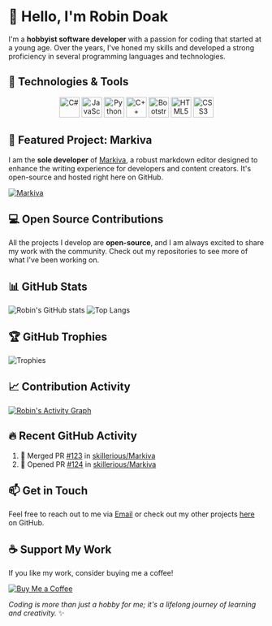 # 👋 Hello, I'm Robin Doak

I'm a **hobbyist software developer** with a passion for coding that started at a young age. Over the years, I've honed my skills and developed a strong proficiency in several programming languages and technologies.

## 🚀 Technologies & Tools

<p align="center">
  <img src="https://cdn.jsdelivr.net/gh/devicons/devicon/icons/csharp/csharp-original.svg" alt="C#" width="40" height="40"/> 
  <img src="https://cdn.jsdelivr.net/gh/devicons/devicon/icons/javascript/javascript-original.svg" alt="JavaScript" width="40" height="40"/> 
  <img src="https://cdn.jsdelivr.net/gh/devicons/devicon/icons/python/python-original.svg" alt="Python" width="40" height="40"/> 
  <img src="https://cdn.jsdelivr.net/gh/devicons/devicon/icons/cplusplus/cplusplus-original.svg" alt="C++" width="40" height="40"/> 
  <img src="https://cdn.jsdelivr.net/gh/devicons/devicon/icons/bootstrap/bootstrap-plain.svg" alt="Bootstrap" width="40" height="40"/> 
  <img src="https://cdn.jsdelivr.net/gh/devicons/devicon/icons/html5/html5-original.svg" alt="HTML5" width="40" height="40"/> 
  <img src="https://cdn.jsdelivr.net/gh/devicons/devicon/icons/css3/css3-original.svg" alt="CSS3" width="40" height="40"/> 
</p>

## 🌟 Featured Project: Markiva

I am the **sole developer** of [Markiva](https://github.com/skillerious/Markiva), a robust markdown editor designed to enhance the writing experience for developers and content creators. It's open-source and hosted right here on GitHub.

[![Markiva](https://img.shields.io/github/stars/skillerious/Markiva?style=social)](https://github.com/skillerious/Markiva)

## 💻 Open Source Contributions

All the projects I develop are **open-source**, and I am always excited to share my work with the community. Check out my repositories to see more of what I've been working on.

## 📊 GitHub Stats

![Robin's GitHub stats](https://github-readme-stats.vercel.app/api?username=skillerious&show_icons=true&theme=radical)
![Top Langs](https://github-readme-stats.vercel.app/api/top-langs/?username=skillerious&layout=compact&theme=radical)

## 🏆 GitHub Trophies

![Trophies](https://github-profile-trophy.vercel.app/?username=skillerious&theme=darkhub)

## 📈 Contribution Activity

[![Robin's Activity Graph](https://github-readme-activity-graph.vercel.app/graph?username=skillerious&theme=react-dark)](https://github.com/ashutosh00710/github-readme-activity-graph)

## 🔥 Recent GitHub Activity

<!--START_SECTION:activity-->
1. 🎉 Merged PR [#123](https://github.com/skillerious/Markiva/pull/123) in [skillerious/Markiva](https://github.com/skillerious/Markiva)
2. 💪 Opened PR [#124](https://github.com/skillerious/Markiva/pull/124) in [skillerious/Markiva](https://github.com/skillerious/Markiva)
<!--END_SECTION:activity-->

## 📫 Get in Touch

Feel free to reach out to me via [Email](mailto:robin.doak87@gmail.com) or check out my other projects [here](https://github.com/skillerious?tab=repositories) on GitHub.

## ☕ Support My Work

If you like my work, consider buying me a coffee! 

[![Buy Me a Coffee](https://img.shields.io/badge/Buy%20Me%20A%20Coffee-%23FFDD00.svg?&style=for-the-badge&logo=buy-me-a-coffee&logoColor=black)](buymeacoffee.com/Skillerious)

*Coding is more than just a hobby for me; it's a lifelong journey of learning and creativity.* ✨
